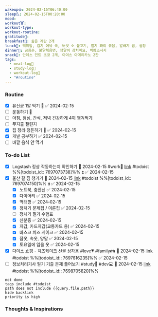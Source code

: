 ```yaml
---
wakeup🌞: 2024-02-15T06:40:00
sleep🌜: 2024-02-15T00:20:00
mood: 
workout🏋️: 
workout-type: 
workout-routine: 
gratitude🙏: 
breakfast🍳: 삶은 계란 2개
lunch🍚: 백미밥, 김치 어묵 국, 버섯 소 불고기, 멸치 꽈리 볶음, 알배기 쌈, 쌈장
dinner🥗: 공화춘, 불닭볶음면, 햄말이 참치마요, 빅팜소시지
snack🍬: 안데스 민트 초코 2개, 아이스 아메리카노 2잔
tags:
  - meal-log📝
  - study-log📓
  - workout-log💪
  - "#routine"
---
```

### Routine 
- [x] 유산균 1알 먹기 🔼 ✅ 2024-02-15
- [ ] 운동하기 🔼
- [ ] 아침, 점심, 간식, 저녁 건강하게 4끼 챙겨먹기
- [ ] 무지출 챌린지 
- [x] 집 정리·정돈하기 🔼 ✅ 2024-02-15
- [x] 개발 공부하기 ✅ 2024-02-15
- [ ] 바깥 음식 안 먹기 

### To-do List 
- [x] Logstash 정상 작동하는지 확인하기 📅 2024-02-15 #work🏢 [link](https://todoist.com/showTask?id=7697073738) #todoist  %%[todoist_id:: 7697073738]%% ⏫ ✅ 2024-02-15
- [x] 울산 갈 짐 챙기기 📅 2024-02-15 [link](https://todoist.com/showTask?id=7697074150) #todoist  %%[todoist_id:: 7697074150]%% ⏫ ✅ 2024-02-15
	- [x] 노트북, 충전선 ✅ 2024-02-15
	- [x] 다이어리 ✅ 2024-02-15
	- [x] 먹태깡 ✅ 2024-02-15
	- [x] 정처기 문제집 / 이론집 ✅ 2024-02-15
	- [ ] 정처기 필기 수험표
	- [x] 신분증 ✅ 2024-02-15
	- [x] 지갑, 카드지갑(교통카드 용) ✅ 2024-02-15
	- [x] 바스크 치즈 케이크 ✅ 2024-02-15
	- [x] 잠옷, 속옷, 양말 ✅ 2024-02-15
	- [x] 토요일에 입을 옷 ✅ 2024-02-15
- [x] 다이소 쇼핑 - 치즈케이크 선물 상자용 #love💗 #family👪 📅 2024-02-15 [link](https://todoist.com/showTask?id=7697616235) #todoist  %%[todoist_id:: 7697616235]%% ✅ 2024-02-15
- [ ] 정보처리기사 필기 기출 문제 풀어보기 #study📓 #dev💻 📅 2024-02-15 [link](https://todoist.com/showTask?id=7698705820) #todoist  %%[todoist_id:: 7698705820]%% 
```tasks
not done
tags include #todoist 
path does not include {{query.file.path}}
hide backlink
priority is high
```


### Thoughts & Inspirations
